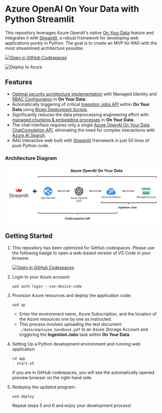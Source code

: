 # Azure OpenAI On Your Data with Python Streamlit

This repository leverages Azure OpenAI's native [On Your Data](https://learn.microsoft.com/en-us/azure/ai-services/openai/concepts/use-your-data) feature and integrates it with [Streamlit](https://streamlit.io/), a robust framework for developing web applications purely in Python. The goal is to create an MVP for RAG with the most streamlined architecture possible.

[![Open in GitHub Codespaces](https://img.shields.io/static/v1?style=for-the-badge&label=GitHub+Codespaces&message=Open&color=blue&logo=github)](https://codespaces.new/charliewei0716/on-your-data-with-streamlit?quickstart=1)

![Deploy to Azure](https://aka.ms/deploytoazurebutton)

## Features

- [Optimal security architecture implementation](https://learn.microsoft.com/en-us/azure/ai-services/openai/how-to/use-your-data-securely#data-ingestion-architecture) with Managed Identity and [RBAC Configuration](https://learn.microsoft.com/en-us/azure/ai-services/openai/how-to/use-your-data-securely#role-assignments) in **On Your Data**.
- Automatically triggering of critical [Ingestion Jobs API](https://learn.microsoft.com/en-us/rest/api/azureopenai/ingestion-jobs) within **On Your Data** using [Bicep Deployment Scripts](https://learn.microsoft.com/en-us/azure/azure-resource-manager/bicep/deployment-script-bicep).
- Significantly reduces the data preprocessing engineering effort with [managed chunking & embedding processes](https://learn.microsoft.com/en-us/azure/ai-services/openai/concepts/use-your-data?view=rest-azureopenai-2024-05-01-preview&tabs=blob-storage%2Ccopilot#how-data-is-ingested-into-azure-ai-search) in **On Your Data**.
- The chat interface requires only a single [Azure OpenAI On Your Data ChatCompletion API](https://learn.microsoft.com/en-us/azure/ai-services/openai/references/on-your-data), eliminating the need for complex interactions with [Azure AI Search](https://learn.microsoft.com/en-us/azure/search/search-what-is-azure-search).
- RAG interactive web built with [Streamlit](https://streamlit.io/) framework in just 50 lines of pure Python code.

### Architecture Diagram

![Architecture](assets/architecture.png)

## Getting Started

1. This repository has been optimized for GitHub codespaces. Please use the following badge to open a web-based version of VS Code in your browser.

   [![Open in GitHub Codespaces](https://img.shields.io/static/v1?style=for-the-badge&label=GitHub+Codespaces&message=Open&color=blue&logo=github)](https://codespaces.new/charliewei0716/on-your-data-with-streamlit?quickstart=1)
3. Login to your Azure account:
    ```
    azd auth login --use-device-code
    ```
4. Provision Azure resources and deploy the application code:
    ```
    azd up
    ```
    - Enter the environment name, Azure Subscription, and the location of the Azure resources one by one as instructed.
    - This process involves uploading the test document `./data/employee_handbook.pdf` to an Azure Storage Account and triggering the **Ingestion Jobs** task within **On Your Data**.
5. Setting Up a Python development environment and running web application:
    ```
    cd app
    . start.sh
    ```
    If you are in GitHub codespaces, you will see the automatically opened preview browser on the right-hand side.
6. Redeploy the updated program:
   ```
   azd deploy
   ```
   Repeat steps 5 and 6 and enjoy your development process!
